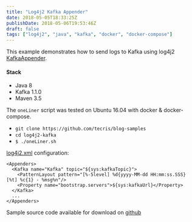 ```yaml
---
title: "Log4j2 Kafka Appender"
date: 2018-05-05T18:33:25Z
publishDate: 2018-05-06T19:53:46Z
draft: false
tags: ["log4j2", "java", "kafka", "docker", "docker-compose"]
---
```

This example demonstrates how to send logs to Kafka using log4j2 [KafkaAppender](https://logging.apache.org/log4j/2.x/manual/appenders.html#KafkaAppender).

#### Stack
 * Java 8
 * Kafka 1.1.0
 * Maven 3.5

The `oneLiner` script was tested on Ubuntu 16.04 with docker & docker-compose.

- `git clone https://github.com/tecris/blog-samples`
- `cd log4j2-kafka`
- `$ ./oneLiner.sh`

[log4j2.xml](https://github.com/tecris/blog-samples/blob/master/log4j2-kafka/src/main/resources/log4j2.xml) configuration:
```
<Appenders>
  <Kafka name="Kafka" topic="${sys:kafkaTopic}">
    <PatternLayout pattern="[%-5level] %d{yyyy-MM-dd HH:mm:ss.SSS} [%t] %c{1} - %msg%n"/>
    <Property name="bootstrap.servers">${sys:kafkaUrl}</Property>
  </Kafka>
  ...
</Appenders>
```
<!--more-->

Sample source code available for download on [github](https://github.com/tecris/blog-samples/tree/master/log4j2-kafka)
